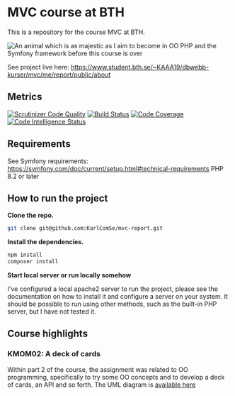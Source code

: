 # MVC course at BTH

This is a repository for the course MVC at BTH.

![An animal which is as majestic as I aim to become in OO PHP and the Symfony framework before this course is over](https://www.student.bth.se/~KAAA19/dbwebb-kurser/mvc/me/report/public/assets/images/pexels-pixabay-55814-4a563544243af28157e6124e343cea8a.jpg) 

See project live here: https://www.student.bth.se/~KAAA19/dbwebb-kurser/mvc/me/report/public/about 

## Metrics

[![Scrutinizer Code Quality](https://scrutinizer-ci.com/g/KarlComSe/mvc-report/badges/quality-score.png?b=main)](https://scrutinizer-ci.com/g/KarlComSe/mvc-report/?branch=main)
[![Build Status](https://scrutinizer-ci.com/g/KarlComSe/mvc-report/badges/build.png?b=main)](https://scrutinizer-ci.com/g/KarlComSe/mvc-report/build-status/main)
[![Code Coverage](https://scrutinizer-ci.com/g/KarlComSe/mvc-report/badges/coverage.png?b=main)](https://scrutinizer-ci.com/g/KarlComSe/mvc-report/?branch=main)
[![Code Intelligence Status](https://scrutinizer-ci.com/g/KarlComSe/mvc-report/badges/code-intelligence.svg?b=main)](https://scrutinizer-ci.com/g/KarlComSe/mvc-report/?branch=main)

## Requirements

See Symfony requirements: <https://symfony.com/doc/current/setup.html#technical-requirements>
PHP 8.2 or later

## How to run the project

**Clone the repo.**

```bash
git clone git@github.com:KarlComSe/mvc-report.git
```

**Install the dependencies.**

```bash
npm install
composer install
```

**Start local server or run locally somehow**

I've configured a local apache2 server to run the project, please see the documentation on how to install it and configure a server on your system. It should be possible to run using other methods, such as the built-in PHP server, but I have not tested it.

## Course highlights

### KMOM02: A deck of cards
Within part 2 of the course, the assignment was related to OO programming, specifically to try some OO concepts and to develop a deck of cards, an API and so forth. The UML diagram is [available here](https://www.yworks.com/yed-live/?file=https://gist.githubusercontent.com/KarlComSe/b1cb96d9a29f219e45584552f672f959/raw/ca37c2a6b8354f8d14dbca1e8b515b0712e363d5/Untitled%20Document)

